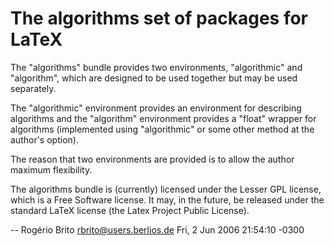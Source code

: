 # The algorithms set of packages for LaTeX

The "algorithms" bundle provides two environments, "algorithmic" and
"algorithm", which are designed to be used together but may be used
separately.

The "algorithmic" environment provides an environment for describing
algorithms and the "algorithm" environment provides a "float" wrapper
for algorithms (implemented using "algorithmic" or some other method at
the author's option).

The reason that two environments are provided is to allow the author
maximum flexibility.

The algorithms bundle is (currently) licensed under the Lesser GPL
license, which is a Free Software license. It may, in the future, be
released under the standard LaTeX license (the Latex Project Public
License).

 -- Rogério Brito <rbrito@users.berlios.de>  Fri,  2 Jun 2006 21:54:10 -0300
